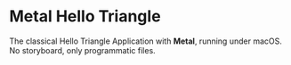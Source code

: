 # Metal Hello Triangle

The classical Hello Triangle Application with **Metal**, running under macOS.
No storyboard, only programmatic files.
